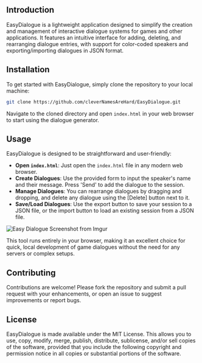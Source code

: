 ## Introduction
EasyDialogue is a lightweight application designed to simplify the creation and management of interactive dialogue systems for games and other applications. It features an intuitive interface for adding, deleting, and rearranging dialogue entries, with support for color-coded speakers and exporting/importing dialogues in JSON format.

## Installation
To get started with EasyDialogue, simply clone the repository to your local machine:
```bash
git clone https://github.com/cleverNamesAreHard/EasyDialogue.git
```
Navigate to the cloned directory and open `index.html` in your web browser to start using the dialogue generator.

## Usage
EasyDialogue is designed to be straightforward and user-friendly:
- **Open `index.html`**: Just open the `index.html` file in any modern web browser.
- **Create Dialogues**: Use the provided form to input the speaker's name and their message. Press 'Send' to add the dialogue to the session.
- **Manage Dialogues**: You can rearrange dialogues by dragging and dropping, and delete any dialogue using the [Delete] button next to it.
- **Save/Load Dialogues**: Use the export button to save your session to a JSON file, or the import button to load an existing session from a JSON file.

![Easy Dialogue Screenshot from Imgur](https://i.imgur.com/xrkHMIi.png)

This tool runs entirely in your browser, making it an excellent choice for quick, local development of game dialogues without the need for any servers or complex setups.

## Contributing
Contributions are welcome! Please fork the repository and submit a pull request with your enhancements, or open an issue to suggest improvements or report bugs.

## License
EasyDialogue is made available under the MIT License. This allows you to use, copy, modify, merge, publish, distribute, sublicense, and/or sell copies of the software, provided that you include the following copyright and permission notice in all copies or substantial portions of the software.
